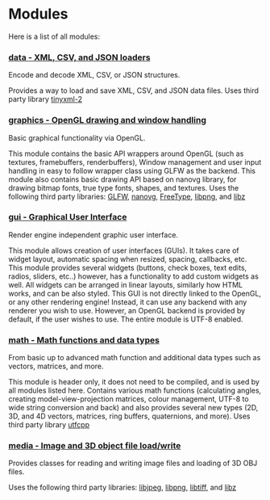 Modules
=======

Here is a list of all modules:

### [data - XML, CSV, and JSON loaders](/doxygen/group__data.md)

Encode and decode XML, CSV, or JSON structures. 

Provides a way to load and save XML, CSV, and JSON data files. Uses third party library [tinyxml-2](https://github.com/leethomason/tinyxml2) 

### [graphics - OpenGL drawing and window handling](/doxygen/group__graphics.md)

Basic graphical functionality via OpenGL. 

This module contains the basic API wrappers around OpenGL (such as textures, framebuffers, renderbuffers), Window management and user input handling in easy to follow wrapper class using GLFW as the backend. This module also contains basic drawing API based on nanovg library, for drawing bitmap fonts, true type fonts, shapes, and textures. Uses the following third party libraries: [GLFW](http://www.glfw.org/), [nanovg](https://github.com/memononen/nanovg), [FreeType](https://www.freetype.org/), [libpng](http://www.libpng.org/pub/png/libpng.html), and [libz](http://www.zlib.net/) 

### [gui - Graphical User Interface](/doxygen/group__gui.md)

Render engine independent graphic user interface. 

This module allows creation of user interfaces (GUIs). It takes care of widget layout, automatic spacing when resized, spacing, callbacks, etc. This module provides several widgets (buttons, check boxes, text edits, radios, sliders, etc..) however, has a functionality to add custom widgets as well. All widgets can be arranged in linear layouts, similarly how HTML works, and can be also styled. This GUI is not directly linked to the OpenGL, or any other rendering engine! Instead, it can use any backend with any renderer you wish to use. However, an OpenGL backend is provided by default, if the user wishes to use. The entire module is UTF-8 enabled. 

### [math - Math functions and data types](/doxygen/group__math.md)

From basic up to advanced math function and additional data types such as vectors, matrices, and more. 

This module is header only, it does not need to be compiled, and is used by all modules listed here. Contains various math functions (calculating angles, creating model-view-projection matrices, colour management, UTF-8 to wide string conversion and back) and also provides several new types (2D, 3D, and 4D vectors, matrices, ring buffers, quaternions, and more). Uses third party library [utfcpp](https://github.com/nemtrif/utfcpp) 

### [media - Image and 3D object file load/write](/doxygen/group__media.md)

Provides classes for reading and writing image files and loading of 3D OBJ files. 

Uses the following third party libraries: [libjpeg](http://www.ijg.org/), [libpng](http://www.libpng.org/pub/png/libpng.html), [libtiff](http://www.libtiff.org/), and [libz](http://www.zlib.net/) 

